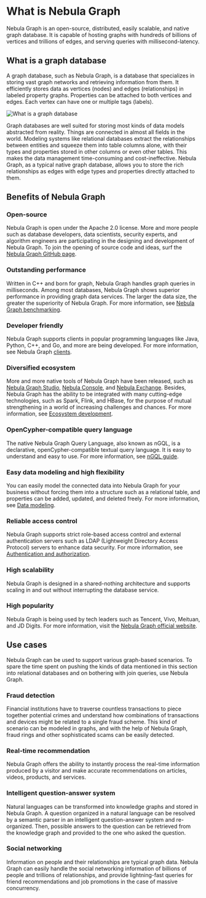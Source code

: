 # What is Nebula Graph

Nebula Graph is an open-source, distributed, easily scalable, and native graph database. It is capable of hosting graphs with hundreds of billions of vertices and trillions of edges, and serving queries with millisecond-latency.

## What is a graph database

A graph database, such as Nebula Graph, is a database that specializes in storing vast graph networks and retrieving information from them. It efficiently stores data as vertices (nodes) and edges (relationships) in labeled property graphs. Properties can be attached to both vertices and edges. Each vertex can have one or multiple tags (labels).

![What is a graph database](https://docs-cdn.nebula-graph.com.cn/docs-2.0/1.introduction/what-is-a-graph-database.png "What is a graph database")

Graph databases are well suited for storing most kinds of data models abstracted from reality. Things are connected in almost all fields in the world. Modeling systems like relational databases extract the relationships between entities and squeeze them into table columns alone, with their types and properties stored in other columns or even other tables. This makes the data management time-consuming and cost-ineffective. Nebula Graph, as a typical native graph database, allows you to store the rich relationships as edges with edge types and properties directly attached to them.

## Benefits of Nebula Graph

### Open-source

Nebula Graph is open under the Apache 2.0 license. More and more people such as database developers, data scientists, security experts, and algorithm engineers are participating in the designing and development of Nebula Graph. To join the opening of source code and ideas, surf the [Nebula Graph GitHub page](https://github.com/vesoft-inc/nebula-graph).

### Outstanding performance

Written in C++ and born for graph, Nebula Graph handles graph queries in milliseconds. Among most databases, Nebula Graph shows superior performance in providing graph data services. The larger the data size, the greater the superiority of Nebula Graph. For more information, see [Nebula Graph benchmarking](https://discuss.nebula-graph.io/t/nebula-graph-1-0-benchmark-report/581).

### Developer friendly

Nebula Graph supports clients in popular programming languages like Java, Python, C++, and Go, and more are being developed. For more information, see Nebula Graph [clients](../2.quick-start/6.useful-links.md).

### Diversified ecosystem

More and more native tools of Nebula Graph have been released, such as [Nebula Graph Studio](https://github.com/vesoft-inc/nebula-web-docker), [Nebula Console](https://github.com/vesoft-inc/nebula-console), and [Nebula Exchange](https://github.com/vesoft-inc/nebula-spark-utils/tree/v2.0.0/nebula-exchange). Besides, Nebula Graph has the ability to be integrated with many cutting-edge technologies, such as Spark, Flink, and HBase, for the purpose of mutual strengthening in a world of increasing challenges and chances. For more information, see [Ecosystem development](../2.quick-start/6.useful-links.md).

### OpenCypher-compatible query language

The native Nebula Graph Query Language, also known as nGQL, is a declarative, openCypher-compatible textual query language. It is easy to understand and easy to use. For more information, see [nGQL guide](../3.ngql-guide/1.nGQL-overview/1.overview.md).

### Easy data modeling and high flexibility

You can easily model the connected data into Nebula Graph for your business without forcing them into a structure such as a relational table, and properties can be added, updated, and deleted freely. For more information, see [Data modeling](2.data-model.md).

### Reliable access control

Nebula Graph supports strict role-based access control and external authentication servers such as LDAP (Lightweight Directory Access Protocol) servers to enhance data security. For more information, see [Authentication and authorization](../7.data-security/1.authentication/1.authentication.md).

### High scalability

Nebula Graph is designed in a shared-nothing architecture and supports scaling in and out without interrupting the database service.

### High popularity

Nebula Graph is being used by tech leaders such as Tencent, Vivo, Meituan, and JD Digits. For more information, visit the [Nebula Graph official website](https://nebula-graph.io/).

## Use cases

Nebula Graph can be used to support various graph-based scenarios. To spare the time spent on pushing the kinds of data mentioned in this section into relational databases and on bothering with join queries, use Nebula Graph.

### Fraud detection

Financial institutions have to traverse countless transactions to piece together potential crimes and understand how combinations of transactions and devices might be related to a single fraud scheme. This kind of scenario can be modeled in graphs, and with the help of Nebula Graph, fraud rings and other sophisticated scams can be easily detected.

### Real-time recommendation

Nebula Graph offers the ability to instantly process the real-time information produced by a visitor and make accurate recommendations on articles, videos, products, and services.

### Intelligent question-answer system

Natural languages can be transformed into knowledge graphs and stored in Nebula Graph. A question organized in a natural language can be resolved by a semantic parser in an intelligent question-answer system and re-organized. Then, possible answers to the question can be retrieved from the knowledge graph and provided to the one who asked the question.

### Social networking

Information on people and their relationships are typical graph data. Nebula Graph can easily handle the social networking information of billions of people and trillions of relationships, and provide lightning-fast queries for friend recommendations and job promotions in the case of massive concurrency.
